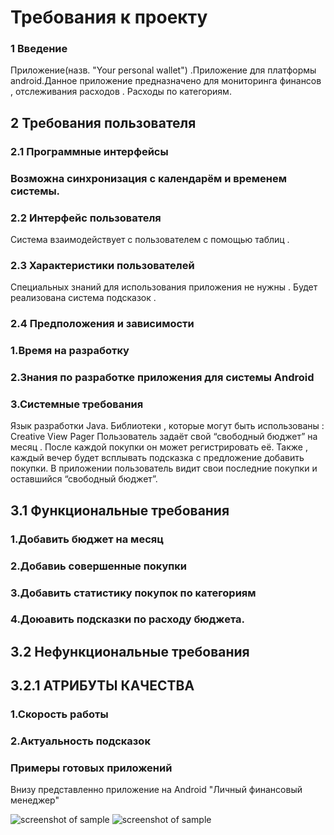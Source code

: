 # Требования к проекту
### 1 Введение
Приложение(назв. "Your personal wallet") .Приложение для платформы android.Данное приложение предназначено для мониторинга финансов , отслеживания расходов .  Расходы по категориям.
## 2 Требования пользователя
### 2.1 Программные интерфейсы
### Возможна синхронизация с календарём и временем системы.
### 2.2 Интерфейс пользователя
Система взаимодействует с пользователем с помощью таблиц .
### 2.3 Характеристики пользователей
Специальных знаний для использования приложения не нужны . Будет реализована система подсказок .
### 2.4 Предположения и зависимости
### 1.Время на разработку
### 2.Знания по разработке приложения для системы Android
### 3.Системные требования
 Язык разработки Java.
 Библиотеки , которые могут быть использованы : Creative View Pager
 Пользователь задаёт свой “свободный бюджет” на месяц .
 После каждой покупки он может регистрировать её.
 Также , каждый вечер будет всплывать подсказка с предложение добавить покупки.
 В приложении пользователь видит свои последние покупки и оставшийся “свободный бюджет”.
## 3.1 Функциональные требования
### 1.Добавить бюджет на месяц
### 2.Добавиь совершенные покупки 
### 3.Добавить статистику покупок по категориям
### 4.Доюавить подсказки по расходу бюджета. 
## 3.2 Нефункциональные требования
## 3.2.1 АТРИБУТЫ КАЧЕСТВА
### 1.Скорость работы
### 2.Актуальность подсказок
 ### Примеры готовых приложений
 Внизу представленно приложение на Android "Личный финансовый менеджер"
 
 ![screenshot of sample](https://f.sravni.ru/cms/Material/61.JPG)
 ![screenshot of sample](https://lh3.googleusercontent.com/gF1Dl0jI-dhdoJ5_cAwpJzzq79jW0KwMO1ZJiVTwsTg5vYJkOjmDEaPF66ooF5CeHoE)

